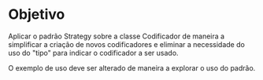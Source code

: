 # Objetivo

Aplicar o padrão Strategy sobre a classe Codificador de maneira a simplificar a criação de novos codificadores e eliminar a necessidade do uso do "tipo" para indicar o codificador a ser usado.

O exemplo de uso deve ser alterado de maneira a explorar o uso do padrão.